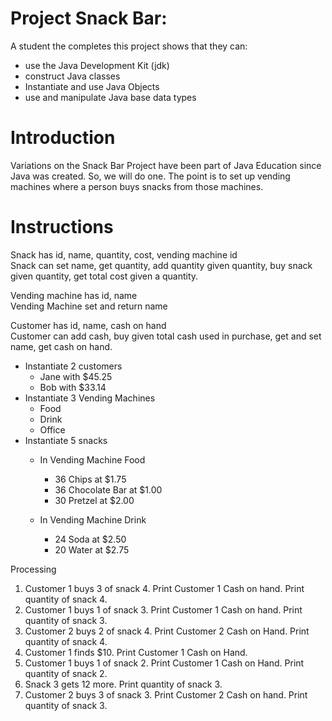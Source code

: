 # Project Snack Bar:

A student the completes this project shows that they can:

- use the Java Development Kit (jdk)
- construct Java classes
- Instantiate and use Java Objects
- use and manipulate Java base data types

# Introduction

Variations on the Snack Bar Project have been part of Java Education
since Java was created. So, we will do one. The point is to set up
vending machines where a person buys snacks from those machines.

# Instructions

Snack has id, name, quantity, cost, vending machine id\
Snack can set name, get quantity, add quantity given quantity, buy snack given quantity, get total cost given a quantity.

Vending machine has id, name\
Vending Machine set and return name

Customer has id, name, cash on hand\
Customer can add cash, buy given total cash used in purchase, get and set name, get cash on hand.

- Instantiate 2 customers
  - Jane with \$45.25
  - Bob with \$33.14
- Instantiate 3 Vending Machines
  - Food
  - Drink
  - Office
- Instantiate 5 snacks
  - In Vending Machine Food
    - 36 Chips at \$1.75
    - 36 Chocolate Bar at \$1.00
    - 30 Pretzel at \$2.00
  - In Vending Machine Drink

    - 24 Soda at \$2.50
    - 20 Water at \$2.75

Processing

1. Customer 1 buys 3 of snack 4. Print Customer 1 Cash on hand. Print quantity of snack 4.
1. Customer 1 buys 1 of snack 3. Print Customer 1 Cash on hand. Print quantity of snack 3.
1. Customer 2 buys 2 of snack 4. Print Customer 2 Cash on Hand. Print quantity of snack 4.
1. Customer 1 finds \$10. Print Customer 1 Cash on Hand.
1. Customer 1 buys 1 of snack 2. Print Customer 1 Cash on Hand. Print quantity of snack 2.
1. Snack 3 gets 12 more. Print quantity of snack 3.
1. Customer 2 buys 3 of snack 3. Print Customer 2 Cash on hand. Print quantity of snack 3.
